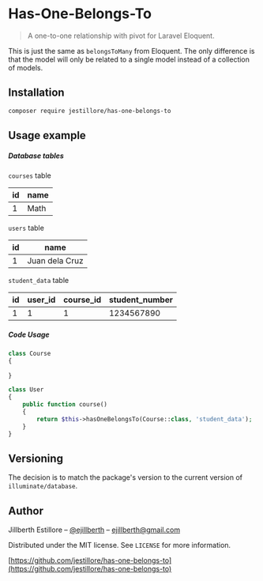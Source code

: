 # Has-One-Belongs-To
> A one-to-one relationship with pivot for Laravel Eloquent.

This is just the same as `belongsToMany` from Eloquent. The only difference is that the model will only be related to a single model instead of a collection of models.


## Installation

```sh
composer require jestillore/has-one-belongs-to
```

## Usage example

##### Database tables

`courses` table

| id | name |
|----|------|
| 1  | Math |

`users` table

| id | name           |
|----|----------------|
| 1  | Juan dela Cruz |

`student_data` table

| id | user_id | course_id | student_number |
|----|---------|-----------|----------------|
| 1  | 1       | 1         | 1234567890     |

##### Code Usage

```php
class Course
{
    
}

class User
{
    public function course()
    {
        return $this->hasOneBelongsTo(Course::class, 'student_data');
    }
}
```

## Versioning

The decision is to match the package's version to the current version of `illuminate/database`.

## Author

Jillberth Estillore – [@ejillberth](https://twitter.com/ejillberth) – ejillberth@gmail.com

Distributed under the MIT license. See ``LICENSE`` for more information.

[https://github.com/jestillore/has-one-belongs-to](https://github.com/jestillore/has-one-belongs-to)
